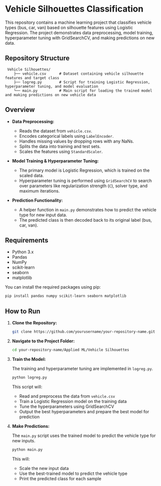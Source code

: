 # Vehicle Silhouettes Classification

This repository contains a machine learning project that classifies vehicle types (bus, car, van) based on silhouette features using Logistic Regression. 
The project demonstrates data preprocessing, model training, hyperparameter tuning with GridSearchCV, and making predictions on new data.

## Repository Structure

```
 Vehicle Silhouettes/
    ├── vehicle.csv      # Dataset containing vehicle silhouette features and target class
    ├── logreg.py        # Script for training Logistic Regression, hyperparameter tuning, and model evaluation
    └── main.py          # Main script for loading the trained model and making predictions on new vehicle data
```

## Overview

- **Data Preprocessing:**  
  - Reads the dataset from `vehicle.csv`.
  - Encodes categorical labels using `LabelEncoder`.
  - Handles missing values by dropping rows with any NaNs.
  - Splits the data into training and test sets.
  - Scales the features using `StandardScaler`.

- **Model Training & Hyperparameter Tuning:**  
  - The primary model is Logistic Regression, which is trained on the scaled data.
  - Hyperparameter tuning is performed using `GridSearchCV` to search over parameters like regularization strength (`C`), solver type, and maximum iterations.

- **Prediction Functionality:**  
  - A helper function in `main.py` demonstrates how to predict the vehicle type for new input data.
  - The predicted class is then decoded back to its original label (bus, car, van).

## Requirements

- Python 3.x
- Pandas
- NumPy
- scikit-learn
- seaborn
- matplotlib

You can install the required packages using pip:

```bash
pip install pandas numpy scikit-learn seaborn matplotlib
```

## How to Run

1. **Clone the Repository:**

   ```bash
   git clone https://github.com/yourusername/your-repository-name.git
   ```

2. **Navigate to the Project Folder:**

   ```bash
   cd your-repository-name/Applied ML/Vehicle Silhouettes
   ```

3. **Train the Model:**

   The training and hyperparameter tuning are implemented in `logreg.py`.

   ```bash
   python logreg.py
   ```

   This script will:
   - Read and preprocess the data from `vehicle.csv`
   - Train a Logistic Regression model on the training data
   - Tune the hyperparameters using GridSearchCV
   - Output the best hyperparameters and prepare the best model for prediction

4. **Make Predictions:**

   The `main.py` script uses the trained model to predict the vehicle type for new inputs.

   ```bash
   python main.py
   ```

   This will:
   - Scale the new input data
   - Use the best-trained model to predict the vehicle type
   - Print the predicted class for each sample


